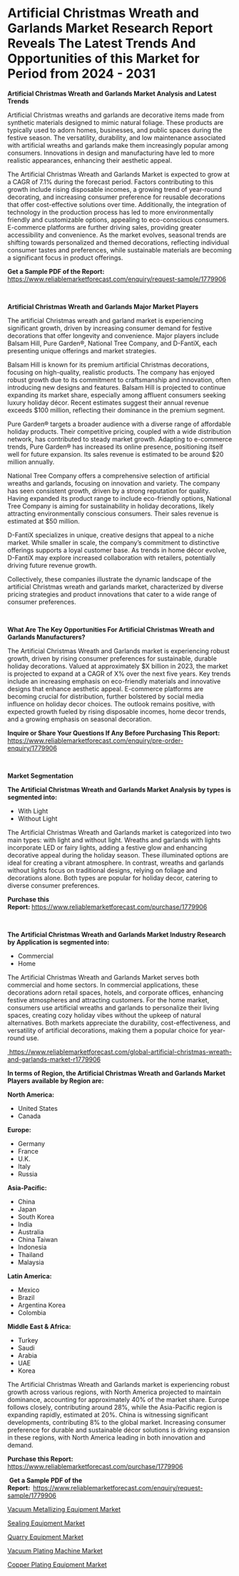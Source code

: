 <p><h1>Artificial Christmas Wreath and Garlands Market Research Report Reveals The Latest Trends And Opportunities of this Market for Period from 2024 - 2031</h1></p><p><strong>Artificial Christmas Wreath and Garlands Market Analysis and Latest Trends</strong></p>
<p><p>Artificial Christmas wreaths and garlands are decorative items made from synthetic materials designed to mimic natural foliage. These products are typically used to adorn homes, businesses, and public spaces during the festive season. The versatility, durability, and low maintenance associated with artificial wreaths and garlands make them increasingly popular among consumers. Innovations in design and manufacturing have led to more realistic appearances, enhancing their aesthetic appeal.</p><p>The Artificial Christmas Wreath and Garlands Market is expected to grow at a CAGR of 7.1% during the forecast period. Factors contributing to this growth include rising disposable incomes, a growing trend of year-round decorating, and increasing consumer preference for reusable decorations that offer cost-effective solutions over time. Additionally, the integration of technology in the production process has led to more environmentally friendly and customizable options, appealing to eco-conscious consumers. E-commerce platforms are further driving sales, providing greater accessibility and convenience. As the market evolves, seasonal trends are shifting towards personalized and themed decorations, reflecting individual consumer tastes and preferences, while sustainable materials are becoming a significant focus in product offerings.</p></p>
<p><strong>Get a Sample PDF of the Report:&nbsp;</strong> <a href="https://www.reliablemarketforecast.com/enquiry/request-sample/1779906?utm_campaign=1108&utm_medium=2&utm_source=Github&utm_content=ia&utm_term=19122024&utm_id=artificial-christmas-wreath-and-garlands">https://www.reliablemarketforecast.com/enquiry/request-sample/1779906</a></p>
<p>&nbsp;</p>
<p><strong>Artificial Christmas Wreath and Garlands Major Market Players</strong></p>
<p><p>The artificial Christmas wreath and garland market is experiencing significant growth, driven by increasing consumer demand for festive decorations that offer longevity and convenience. Major players include Balsam Hill, Pure Garden®, National Tree Company, and D-FantiX, each presenting unique offerings and market strategies.</p><p>Balsam Hill is known for its premium artificial Christmas decorations, focusing on high-quality, realistic products. The company has enjoyed robust growth due to its commitment to craftsmanship and innovation, often introducing new designs and features. Balsam Hill is projected to continue expanding its market share, especially among affluent consumers seeking luxury holiday décor. Recent estimates suggest their annual revenue exceeds $100 million, reflecting their dominance in the premium segment.</p><p>Pure Garden® targets a broader audience with a diverse range of affordable holiday products. Their competitive pricing, coupled with a wide distribution network, has contributed to steady market growth. Adapting to e-commerce trends, Pure Garden® has increased its online presence, positioning itself well for future expansion. Its sales revenue is estimated to be around $20 million annually.</p><p>National Tree Company offers a comprehensive selection of artificial wreaths and garlands, focusing on innovation and variety. The company has seen consistent growth, driven by a strong reputation for quality. Having expanded its product range to include eco-friendly options, National Tree Company is aiming for sustainability in holiday decorations, likely attracting environmentally conscious consumers. Their sales revenue is estimated at $50 million.</p><p>D-FantiX specializes in unique, creative designs that appeal to a niche market. While smaller in scale, the company’s commitment to distinctive offerings supports a loyal customer base. As trends in home décor evolve, D-FantiX may explore increased collaboration with retailers, potentially driving future revenue growth.</p><p>Collectively, these companies illustrate the dynamic landscape of the artificial Christmas wreath and garlands market, characterized by diverse pricing strategies and product innovations that cater to a wide range of consumer preferences.</p></p>
<p>&nbsp;</p>
<p><strong>What Are The Key Opportunities For Artificial Christmas Wreath and Garlands Manufacturers?</strong></p>
<p><p>The Artificial Christmas Wreath and Garlands market is experiencing robust growth, driven by rising consumer preferences for sustainable, durable holiday decorations. Valued at approximately $X billion in 2023, the market is projected to expand at a CAGR of X% over the next five years. Key trends include an increasing emphasis on eco-friendly materials and innovative designs that enhance aesthetic appeal. E-commerce platforms are becoming crucial for distribution, further bolstered by social media influence on holiday decor choices. The outlook remains positive, with expected growth fueled by rising disposable incomes, home decor trends, and a growing emphasis on seasonal decoration.</p></p>
<p><strong>Inquire or Share Your Questions If Any Before Purchasing This Report:</strong> <a href="https://www.reliablemarketforecast.com/enquiry/pre-order-enquiry/1779906?utm_campaign=1108&utm_medium=2&utm_source=Github&utm_content=ia&utm_term=19122024&utm_id=artificial-christmas-wreath-and-garlands">https://www.reliablemarketforecast.com/enquiry/pre-order-enquiry/1779906</a></p>
<p>&nbsp;</p>
<p><strong>Market Segmentation</strong></p>
<p><strong>The Artificial Christmas Wreath and Garlands Market Analysis by types is segmented into:</strong></p>
<p><ul><li>With Light</li><li>Without Light</li></ul></p>
<p><p>The Artificial Christmas Wreath and Garlands market is categorized into two main types: with light and without light. Wreaths and garlands with lights incorporate LED or fairy lights, adding a festive glow and enhancing decorative appeal during the holiday season. These illuminated options are ideal for creating a vibrant atmosphere. In contrast, wreaths and garlands without lights focus on traditional designs, relying on foliage and decorations alone. Both types are popular for holiday decor, catering to diverse consumer preferences.</p></p>
<p><strong>Purchase this Report:&nbsp;</strong><a href="https://www.reliablemarketforecast.com/purchase/1779906?utm_campaign=1108&utm_medium=2&utm_source=Github&utm_content=ia&utm_term=19122024&utm_id=artificial-christmas-wreath-and-garlands">https://www.reliablemarketforecast.com/purchase/1779906</a></p>
<p>&nbsp;</p>
<p><strong>The Artificial Christmas Wreath and Garlands Market Industry Research by Application is segmented into:</strong></p>
<p><ul><li>Commercial</li><li>Home</li></ul></p>
<p><p>The Artificial Christmas Wreath and Garlands Market serves both commercial and home sectors. In commercial applications, these decorations adorn retail spaces, hotels, and corporate offices, enhancing festive atmospheres and attracting customers. For the home market, consumers use artificial wreaths and garlands to personalize their living spaces, creating cozy holiday vibes without the upkeep of natural alternatives. Both markets appreciate the durability, cost-effectiveness, and versatility of artificial decorations, making them a popular choice for year-round use.</p></p>
<p><a href="https://www.reliablemarketforecast.com/global-artificial-christmas-wreath-and-garlands-market-r1779906?utm_campaign=1108&utm_medium=2&utm_source=Github&utm_content=ia&utm_term=19122024&utm_id=artificial-christmas-wreath-and-garlands">&nbsp;https://www.reliablemarketforecast.com/global-artificial-christmas-wreath-and-garlands-market-r1779906</a></p>
<p><strong>In terms of Region, the Artificial Christmas Wreath and Garlands Market Players available by Region are:</strong></p>
<p>
    <p> <strong> North America: </strong>
        <ul>
            <li>United States</li>
            <li>Canada</li>
        </ul>
        </p> 
    <p> <strong> Europe: </strong>
        <ul>
            <li>Germany</li>
            <li>France</li>
            <li>U.K.</li>
            <li>Italy</li>
            <li>Russia</li>
        </ul>
        </p> 
    <p> <strong> Asia-Pacific: </strong>
        <ul>
            <li>China</li>
            <li>Japan</li>
            <li>South Korea</li>
            <li>India</li>
            <li>Australia</li>
            <li>China Taiwan</li>
            <li>Indonesia</li>
            <li>Thailand</li>
            <li>Malaysia</li>
        </ul>
        </p> 
    <p> <strong> Latin America: </strong>
        <ul>
            <li>Mexico</li>
            <li>Brazil</li>
            <li>Argentina Korea</li>
            <li>Colombia</li>
        </ul>
        </p> 
    <p> <strong> Middle East & Africa: </strong>
        <ul>
            <li>Turkey</li>
            <li>Saudi</li>
            <li>Arabia</li>
            <li>UAE</li>
            <li>Korea</li>
        </ul>
    </p>
    </p>
<p><p>The Artificial Christmas Wreath and Garlands market is experiencing robust growth across various regions, with North America projected to maintain dominance, accounting for approximately 40% of the market share. Europe follows closely, contributing around 28%, while the Asia-Pacific region is expanding rapidly, estimated at 20%. China is witnessing significant developments, contributing 8% to the global market. Increasing consumer preference for durable and sustainable décor solutions is driving expansion in these regions, with North America leading in both innovation and demand.</p></p>
<p><strong>Purchase this Report: </strong><a href="https://www.reliablemarketforecast.com/purchase/1779906?utm_campaign=1108&utm_medium=2&utm_source=Github&utm_content=ia&utm_term=19122024&utm_id=artificial-christmas-wreath-and-garlands">https://www.reliablemarketforecast.com/purchase/1779906</a></p>
<p>&nbsp;<strong>Get a Sample PDF of the Report:&nbsp;&nbsp;</strong><a href="https://www.reliablemarketforecast.com/enquiry/request-sample/1779906?utm_campaign=1108&utm_medium=2&utm_source=Github&utm_content=ia&utm_term=19122024&utm_id=artificial-christmas-wreath-and-garlands">https://www.reliablemarketforecast.com/enquiry/request-sample/1779906</a></p>
<p><strong></strong></p>
<p><p><a href="https://www.linkedin.com/pulse/vacuum-metallizing-equipment-market-growth-overview-industry-hssqf?utm_campaign=1108&utm_medium=2&utm_source=Github&utm_content=ia&utm_term=19122024&utm_id=artificial-christmas-wreath-and-garlands">Vacuum Metallizing Equipment Market</a></p><p><a href="https://www.linkedin.com/pulse/rising-demand-sealing-equipment-market-influencing-size-cagr-oh7lf?utm_campaign=1108&utm_medium=2&utm_source=Github&utm_content=ia&utm_term=19122024&utm_id=artificial-christmas-wreath-and-garlands">Sealing Equipment Market</a></p><p><a href="https://www.linkedin.com/pulse/assessing-competition-quarry-equipment-market-strengths-limitations-cn9ef?utm_campaign=1108&utm_medium=2&utm_source=Github&utm_content=ia&utm_term=19122024&utm_id=artificial-christmas-wreath-and-garlands">Quarry Equipment Market</a></p><p><a href="https://www.linkedin.com/pulse/vacuum-plating-machine-industry-overview-2024-2031-market-tdryf?utm_campaign=1108&utm_medium=2&utm_source=Github&utm_content=ia&utm_term=19122024&utm_id=artificial-christmas-wreath-and-garlands">Vacuum Plating Machine Market</a></p><p><a href="https://www.linkedin.com/pulse/copper-plating-equipment-market-dynamics-forecast-2024-2031-zrvaf?utm_campaign=1108&utm_medium=2&utm_source=Github&utm_content=ia&utm_term=19122024&utm_id=artificial-christmas-wreath-and-garlands">Copper Plating Equipment Market</a></p></p>